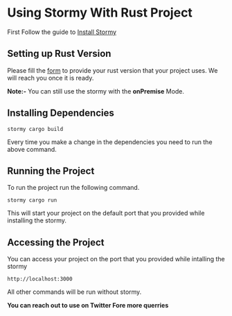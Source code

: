 # Using Stormy With Rust Project

First Follow the guide to [Install Stormy](./installation.md)

## Setting up Rust Version
Please fill the [form](https://appstormy.typeform.com/to/wVoiY0ok) to provide your rust version that your project uses.
We will reach you once it is ready.



**Note:-** You can still use the stormy with the **onPremise** Mode.

## Installing Dependencies

```
stormy cargo build
```

Every time you make a change in the dependencies you need to run the above command.

## Running the Project

To run the project run the following command.

```
stormy cargo run
```

This will start your project on the default port that you provided while installing the stormy.

## Accessing the Project

You can access your project on the port that you provided while intalling the stormy
```
http://localhost:3000
```

All other commands will be run without stormy.

**You can reach out to use on Twitter Fore more querries**

